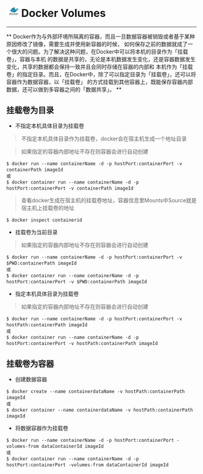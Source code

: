 # <img src="../images/icon/docker.jpeg" style="zoom:5%" />Docker Volumes

---

** 
Docker作为与外部环境所隔离的容器，而且一旦数据容器被销毁或者基于某种原因修改了镜像，需要生成并使用新容器的时候，
如何保存之前的数据就成了一个很大的问题。为了解决这种问题，在Docker中可以将本机的目录作为「挂载卷」，容器与本机
的数据是共享的，无论是本机数据发生变化，还是容器数据发生变化，共享的数据都会保持一致并且会同时存储在容器的内部和
本机作为「挂载卷」的指定目录。而且，在Docker中，除了可以指定目录为「挂载卷」，还可以将容器作为数据容器，以「挂载卷」
的方式挂载到其他容器上，既能保存容器内部数据，还可以做到多容器之间的「数据共享」。
**

## 挂载卷为目录

* 不指定本机具体目录为挂载卷

>不指定本机具体目录作为挂载卷，docker会在宿主机生成一个地址目录

>如果指定的容器内部地址不存在则容器会进行自动创建

```
$ docker run --name containerName -d -p hostPort:containerPort -v containerPath imageId
或
$ docker container run --name containerName -d -p hostPort:containerPort -v containerPath imageId
```

>查看docker生成在宿主机的挂载卷地址，容器信息里Mounts中Source就是宿主机上挂载卷的地址

```
$ docker inspect containerid 
```

* 挂载卷为当前目录

>如果指定的容器内部地址不存在则容器会进行自动创建

```
$ docker run --name containerName -d -p hostPort:containerPort -v $PWD:containerPath imageId
或
$ docker container run --name containerName -d -p hostPort:containerPort -v $PWD:containerPath imageId
```

* 指定本机具体目录为挂载卷

>如果指定的容器内部地址不存在则容器会进行自动创建

```
$ docker run --name containerName -d -p hostPort:containerPort -v hostPath:containerPath imageId
或
$ docker container run --name containerName -d -p hostPort:containerPort -v hostPath:containerPath imageId
```

## 挂载卷为容器

* 创建数据容器

```
$ docker create --name containerdataName -v hostPath:containerPath imageId
或
$ docker container --name containerdataName -v hostPath:containerPath imageId
```

* 将数据容器作为挂载卷

```
$ docker run --name containerName -d -p hostPort:containerPort -volumes-from dataContainerId imageId
或
$ docker container run --name containerName -d -p hostPort:containerPort -volumes-from dataContainerId imageId
```